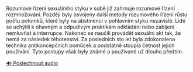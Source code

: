 
Rozumové řízení sexuálního styku v sobě již zahrnuje rozumové řízení rozmnožování. Později byly osvojeny další metody rozumového řízení růstu počtu potomků, které byly na abstinenci v pohlavním styku nezávislé. Lidé se uchýlili k ohavným a odpudivým praktikám odkládání nebo zabíjení nemluvňat a interrupce. Nakonec se naučili provádět sexuální akt tak, že nemá za následek těhotenství. Za posledních sto let byla zdokonalena technika antikoncepčních pomůcek a podstatně stoupla četnost jejich používání. Tyto postupy však byly známé a používané už dlouho předtím.

[🔊 Poslechnout audio](/data/7-paragraphs/audio/chapter_133/para_001-Rozumov-zen-sexulnho-styku-v-sob-ji-zahrnu.mp3)
